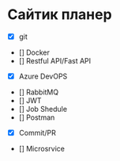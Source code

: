 # Сайтик планер
- [x] git
- [] Docker
- [] Restful API/Fast API
- [x] Azure DevOPS
- [] RabbitMQ
- [] JWT
- [] Job Shedule
- [] Postman
- [x] Commit/PR
- [] Microsrvice
